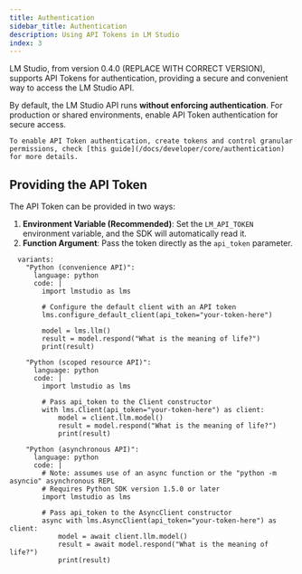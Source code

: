 ```yaml
---
title: Authentication
sidebar_title: Authentication
description: Using API Tokens in LM Studio
index: 3
---
```


LM Studio, from version 0.4.0 (REPLACE WITH CORRECT VERSION), supports API Tokens for authentication, providing a secure and convenient way to access the LM Studio API.

By default, the LM Studio API runs **without enforcing authentication**. For production or shared environments, enable API Token authentication for secure access.

```lms_info
To enable API Token authentication, create tokens and control granular permissions, check [this guide](/docs/developer/core/authentication) for more details.
```

## Providing the API Token

The API Token can be provided in two ways:

1. **Environment Variable (Recommended)**: Set the `LM_API_TOKEN` environment variable, and the SDK will automatically read it.
2. **Function Argument**: Pass the token directly as the `api_token` parameter.

```lms_code_snippet
  variants:
    "Python (convenience API)":
      language: python
      code: |
        import lmstudio as lms

        # Configure the default client with an API token
        lms.configure_default_client(api_token="your-token-here")

        model = lms.llm()
        result = model.respond("What is the meaning of life?")
        print(result)

    "Python (scoped resource API)":
      language: python
      code: |
        import lmstudio as lms

        # Pass api_token to the Client constructor
        with lms.Client(api_token="your-token-here") as client:
            model = client.llm.model()
            result = model.respond("What is the meaning of life?")
            print(result)

    "Python (asynchronous API)":
      language: python
      code: |
        # Note: assumes use of an async function or the "python -m asyncio" asynchronous REPL
        # Requires Python SDK version 1.5.0 or later
        import lmstudio as lms

        # Pass api_token to the AsyncClient constructor
        async with lms.AsyncClient(api_token="your-token-here") as client:
            model = await client.llm.model()
            result = await model.respond("What is the meaning of life?")
            print(result)
```
